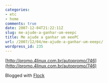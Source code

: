 ```yaml
---
categories:
- etc
- home
comments: true
date: 2007-12-04T21:22:11Z
slug: me-ajude-a-ganhar-um-eeepc
title: Me ajude a ganhar um eeePC
url: /2007/12/04/me-ajude-a-ganhar-um-eeepc/
wordpress_id: 235
---
```


[http://promo.4linux.com.br/autopromo/746](http://promo.4linux.com.br/autopromo/746)

Blogged with [Flock](http://www.flock.com/blogged-with-flock)
